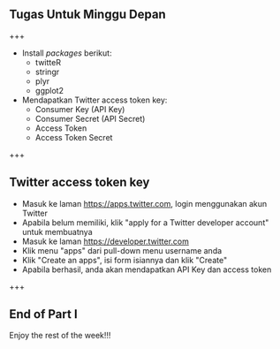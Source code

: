 ## Tugas Untuk Minggu Depan

+++

- Install _packages_ berikut:
    - twitteR
    - stringr
    - plyr
    - ggplot2
- Mendapatkan Twitter access token key:
    - Consumer Key (API Key)
    - Consumer Secret (API Secret)
    - Access Token
    - Access Token Secret

+++

## Twitter access token key

- Masuk ke laman https://apps.twitter.com, login menggunakan akun Twitter
- Apabila belum memiliki, klik "apply for a Twitter developer account" untuk membuatnya
- Masuk ke laman https://developer.twitter.com
- Klik menu "apps" dari pull-down menu username anda
- Klik "Create an apps", isi form isiannya dan klik "Create"
- Apabila berhasil, anda akan mendapatkan API Key dan access token

+++
## End of Part I

Enjoy the rest of the week!!!
